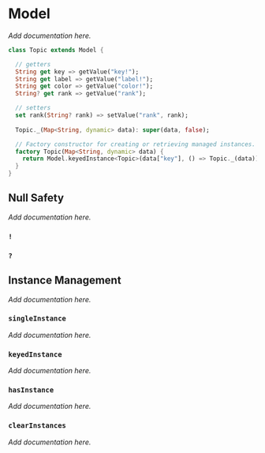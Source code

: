 # Model

*Add documentation here.*

```dart
class Topic extends Model {

  // getters
  String get key => getValue("key!");
  String get label => getValue("label!");
  String get color => getValue("color!");
  String? get rank => getValue("rank");

  // setters
  set rank(String? rank) => setValue("rank", rank);
  
  Topic._(Map<String, dynamic> data): super(data, false);

  // Factory constructor for creating or retrieving managed instances.
  factory Topic(Map<String, dynamic> data) {
    return Model.keyedInstance<Topic>(data["key"], () => Topic._(data));
  }
}
```

## Null Safety

*Add documentation here.*

### `!`

### `?`

## Instance Management

*Add documentation here.*

### `singleInstance`

*Add documentation here.*

### `keyedInstance`

*Add documentation here.*

### `hasInstance`

*Add documentation here.*

### `clearInstances`

*Add documentation here.*